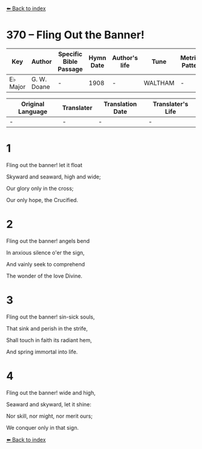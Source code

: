 [⬅️ Back to index](../README.md)

# 370 – Fling Out the Banner!

Key | Author   | Specific Bible Passage     |Hymn Date |Author's life |Tune |Metrical Pattern   |Composer/Source
-- | --------- | ---------------------------|----------|--------------|-----|-------------------|-------------  
E♭ Major |G. W. Doane |- |1908 |- |WALTHAM |- |J. B. Calkin

Original Language | Translater | Translation Date   | Translater's Life  
----------------- | --------- | --------------------|-------------     
\- |- |- |-




# 1

Fling out the banner!  let it float

Skyward and seaward, high and wide;

Our glory only in the cross;

Our only hope, the Crucified.



# 2

Fling out the banner!  angels bend

In anxious silence o'er the sign,

And vainly seek to comprehend

The wonder of the love Divine.



# 3

Fling out the banner!  sin-sick souls,

That sink and perish in the strife,

Shall touch in faith its radiant hem,

And spring immortal into life.



# 4

Fling out the banner!  wide and high,

Seaward and skyward, let it shine:

Nor skill, nor might, nor merit ours;

We conquer only in that sign.

[⬅️ Back to index](../README.md)

